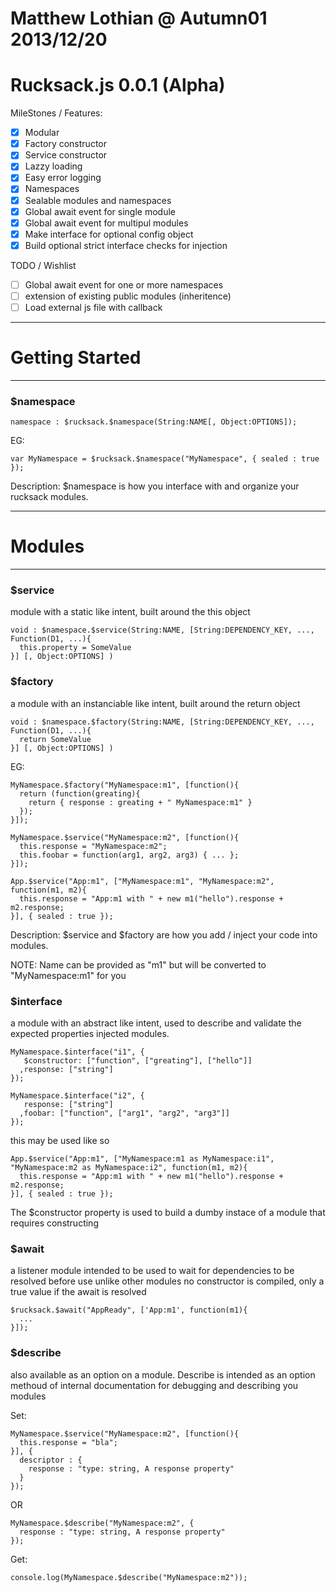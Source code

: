 ﻿
# Matthew Lothian @ Autumn01 2013/12/20 #
#        Rucksack.js 0.0.1 (Alpha)      #


MileStones / Features:
  - [x] Modular
  - [x] Factory constructor
  - [x] Service constructor
  - [x] Lazzy loading
  - [x] Easy error logging
  - [x] Namespaces
  - [x] Sealable modules and namespaces
  - [x] Global await event for single module
  - [x] Global await event for multipul modules
  - [x] Make interface for optional config object
  - [x] Build optional strict interface checks for injection
 
TODO / Wishlist  

  - [ ] Global await event for one or more namespaces
  - [ ] extension of existing public modules (inheritence)
  - [ ] Load external js file with callback

___
# Getting Started #
___
  ### $namespace ### 
    namespace : $rucksack.$namespace(String:NAME[, Object:OPTIONS]);
  
  EG:
  
    var MyNamespace = $rucksack.$namespace("MyNamespace", { sealed : true });
  
  Description: $namespace is how you interface with and organize your rucksack modules.
___ 
# Modules #
___  
  ### $service ###
  
  module with a static like intent, built around the this object 
  
    void : $namespace.$service(String:NAME, [String:DEPENDENCY_KEY, ..., Function(D1, ...){
      this.property = SomeValue
    }] [, Object:OPTIONS] ) 
  
  ### $factory ### 
  
  a module with an instanciable like intent, built around the return object
  
    void : $namespace.$factory(String:NAME, [String:DEPENDENCY_KEY, ..., Function(D1, ...){
      return SomeValue
    }] [, Object:OPTIONS] ) 
  
  EG:
  
    MyNamespace.$factory("MyNamespace:m1", [function(){
      return (function(greating){
        return { response : greating + " MyNamespace:m1" }
      });
    }]);
    
    MyNamespace.$service("MyNamespace:m2", [function(){
      this.response = "MyNamespace:m2";
      this.foobar = function(arg1, arg2, arg3) { ... };
    }]);
  
    App.$service("App:m1", ["MyNamespace:m1", "MyNamespace:m2", function(m1, m2){
      this.response = "App:m1 with " + new m1("hello").response + m2.response;
    }], { sealed : true });
    
    
  
  Description: $service and $factory are how you add / inject your code into modules.
  
  NOTE: Name can be provided as "m1" but will be converted to "MyNamespace:m1" for you
  
  ### $interface ### 
  
  a module with an abstract like intent, used to describe and validate the expected properties injected modules.
  
    MyNamespace.$interface("i1", {
       $constructor: ["function", ["greating"], ["hello"]]
      ,response: ["string"]
    });
    
    MyNamespace.$interface("i2", {
       response: ["string"]
      ,foobar: ["function", ["arg1", "arg2", "arg3"]]
    });
    
  this may be used like so
    
    App.$service("App:m1", ["MyNamespace:m1 as MyNamespace:i1", "MyNamespace:m2 as MyNamespace:i2", function(m1, m2){
      this.response = "App:m1 with " + new m1("hello").response + m2.response;
    }], { sealed : true });
  
  The $constructor property is used to build a dumby instace of a module that requires constructing
  
  ### $await ###
  
  a listener module intended to be used to wait for dependencies to be resolved before use
  unlike other modules no constructor is compiled, only a true value if the await is resolved

    $rucksack.$await("AppReady", ['App:m1', function(m1){
      ...
    }]);
    
  ### $describe ###
  
  also available as an option on a module. Describe is intended as an 
  option methoud of internal documentation for debugging and describing you modules

  Set:

    MyNamespace.$service("MyNamespace:m2", [function(){
      this.response = "bla";
    }], { 
      descriptor : {
        response : "type: string, A response property"
      }
    });
    
  OR
  
    MyNamespace.$describe("MyNamespace:m2", {
      response : "type: string, A response property"
    });
    
  Get:
    
    console.log(MyNamespace.$describe("MyNamespace:m2"));
  